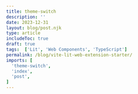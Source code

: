 ```yaml
---
title: theme-switch
description: ''
date: 2023-12-31
layout: blog/post.njk
type: article
includeToc: true
draft: true
tags:  ['Lit', 'Web Components', 'TypeScript']
permalink: /blog/vite-lit-web-extension-starter/
imports: [
  'theme-switch',
  'index',
  'post',
]
---
```

